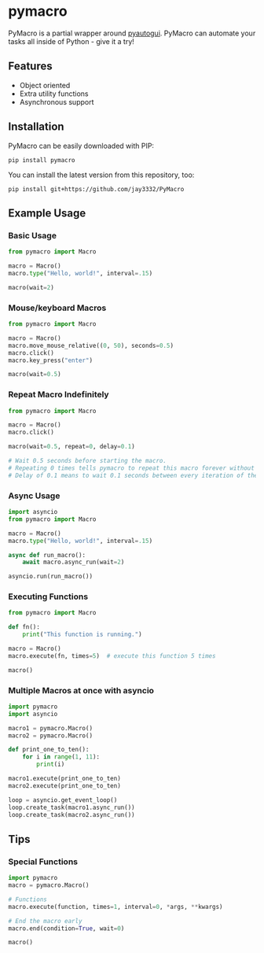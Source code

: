 # pymacro
PyMacro is a partial wrapper around [pyautogui](https://pypi.org/project/PyAutoGUI/). PyMacro can automate your tasks all inside of Python - give it a try!
## Features
- Object oriented
- Extra utility functions
- Asynchronous support 
## Installation
PyMacro can be easily downloaded with PIP:
```
pip install pymacro
```
You can install the latest version from this repository, too:
```
pip install git+https://github.com/jay3332/PyMacro
```
## Example Usage
### Basic Usage
```py
from pymacro import Macro

macro = Macro()
macro.type("Hello, world!", interval=.15)

macro(wait=2)
```
### Mouse/keyboard Macros
```py
from pymacro import Macro

macro = Macro()
macro.move_mouse_relative((0, 50), seconds=0.5)
macro.click()
macro.key_press("enter")

macro(wait=0.5)
```
### Repeat Macro Indefinitely
```py 
from pymacro import Macro

macro = Macro()
macro.click()

macro(wait=0.5, repeat=0, delay=0.1)

# Wait 0.5 seconds before starting the macro.
# Repeating 0 times tells pymacro to repeat this macro forever without end.
# Delay of 0.1 means to wait 0.1 seconds between every iteration of the loop.
```
### Async Usage
```py
import asyncio
from pymacro import Macro

macro = Macro()
macro.type("Hello, world!", interval=.15)

async def run_macro():
    await macro.async_run(wait=2)

asyncio.run(run_macro())
```
### Executing Functions
```py
from pymacro import Macro

def fn():
    print("This function is running.")

macro = Macro()
macro.execute(fn, times=5)  # execute this function 5 times 

macro()
```
### Multiple Macros at once with asyncio
```py
import pymacro
import asyncio

macro1 = pymacro.Macro()
macro2 = pymacro.Macro()

def print_one_to_ten():
    for i in range(1, 11):
        print(i)

macro1.execute(print_one_to_ten)
macro2.execute(print_one_to_ten)

loop = asyncio.get_event_loop()
loop.create_task(macro1.async_run())
loop.create_task(macro2.async_run())
```
## Tips
### Special Functions
```py
import pymacro
macro = pymacro.Macro()

# Functions
macro.execute(function, times=1, interval=0, *args, **kwargs)

# End the macro early 
macro.end(condition=True, wait=0)

macro()
```
